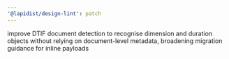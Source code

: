 ```yaml
---
'@lapidist/design-lint': patch
---
```


improve DTIF document detection to recognise dimension and duration objects without relying on document-level metadata, broadening migration guidance for inline payloads
